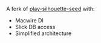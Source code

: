 A fork of [play-silhouette-seed](https://github.com/mohiva/play-silhouette-seed) with:

* Macwire DI
* Slick DB access
* Simplified architecture
